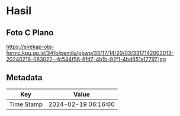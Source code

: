 # Hasil

## Foto C Plano

https://sirekap-obj-formc.kpu.go.id/34fb/pemilu/ppwp/33/17/14/20/03/3317142003013-20240218-083022--fc544f56-6fd7-4b1b-92f1-4bd851a17797.jpg


## Metadata

| Key        | Value               |
| ---------- | ------------------- |
| Time Stamp | 2024-02-19 06:16:00 |



